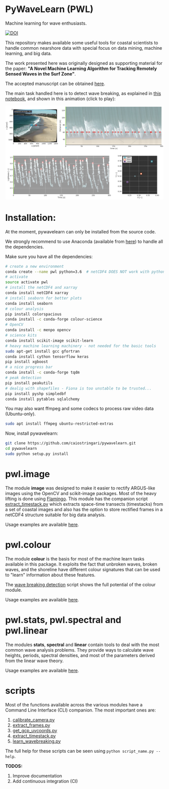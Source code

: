 # PyWaveLearn (PWL)
Machine learning for wave enthusiasts.


[![DOI](https://zenodo.org/badge/110203516.svg)](https://zenodo.org/badge/latestdoi/110203516)


This repository makes available some useful tools for coastal scientists to
handle common nearshore data with special focus on data mining,
machine learning, and big data.

The work presented here was originally designed as supporting material for the paper: **"A Novel Machine Learning Algorithm for Tracking Remotely Sensed Waves in the Surf Zone"**.

The accepted manuscript can be obtained [here]( https://www.sciencedirect.com/science/article/pii/S037838391830228X).

The main task handled here is to detect wave breaking, as explained in
[this notebook](notebooks/learn_wavebreaking.ipynb), and shown in this animation (click to play):

[![](doc/thumb.jpg)](https://youtu.be/UTxsNOywCno)

<!-- ![breaking](doc/image/predict_wavebreaking.gif) -->



# Installation:

At the moment, pywavelearn can only be installed from the source code.

We strongly recommend to use Anaconda (available from [here](https://www.anaconda.com/download/#linux)) to handle all the dependencies.

Make sure you have all the dependencies:

```bash
# create a new environment
conda create --name pwl python=3.6  # netCDF4 DOES NOT work with python 3.7 yet
# activate
source activate pwl
# install the netCDF4 and xarray
conda install netCDF4 xarray
# install seaborn for better plots
conda install seaborn
# colour analysis
pip install colorspacious
conda install -c conda-forge colour-science
# OpenCV
conda install -c menpo opencv
# science kits
conda install scikit-image scikit-learn
# heavy machine learning machinery - not needed for the basic tools
sudo apt-get install gcc gfortran
conda install cython tensorflow keras
pip install xgboost
# a nice progress bar
conda install -c conda-forge tqdm
# peak detection
pip install peakutils
# dealig with shapefiles - Fiona is too unstable to be trusted...
pip install pyshp simpledbf
conda install pytables sqlalchemy
```

You may also want ffmpeg and some codecs to process raw video data (Ubuntu-only).
```bash
sudo apt install ffmpeg ubuntu-restricted-extras
```

Now, install pywavelearn:

```bash
git clone https://github.com/caiostringari/pywavelearn.git
cd pywavelearn
sudo python setup.py install
```

# pwl.image
The module **image** was designed to make it easier to rectify ARGUS-like
images using the OpenCV and scikit-image packages. Most of the heavy lifting is
done using [Flamingo](http://flamingo-image.readthedocs.io/). This module has
the companion script [extract_timestack.py](scripts/extract_timestack.py) which
extracts space-time transects (timestacks) from a set of coastal images and also
has the option to store rectified frames in a netCDF4 structure suitable for big
data analysis.

Usage examples are available [here](doc/pwl_image.md).

# pwl.colour
The module **colour** is the basis for most of the machine learn tasks available
in this package. It exploits the fact that unbroken waves, broken waves, and
the shoreline have different colour signatures that can be used to "learn"
information about these features.

The [wave breaking detection](scripts/learn_wavebreaking.py) script shows the full
potential of the colour module.

Usage examples are available [here](doc/pwl_colour.md).


# pwl.stats, pwl.spectral and pwl.linear

The modules **stats**, **spectral** and **linear** contain tools to
deal with the most common wave analysis problems. They provide ways to calculate
wave heights, periods, spectral densities, and most of the parameters derived
from the linear wave theory.

Usage examples are available [here](doc/pwl_stats_spectral_and_linear.md).

# scripts

Most of the functions available across the various modules have a Command Line
Interface (CLI) companion. The most important ones are:

1. [calibrate_camera.py](scripts/calibrate_camera.py)
1. [extract_frames.py](scripts/extract_frames.py)
2. [get_gcp_uvcoords.py](scripts/get_gcp_uvcoords.py)
3. [extract_timestack.py](scripts/extract_timestack.py)
4. [learn_wavebreaking.py](scripts/learn_wavebreaking.py)

The full help for these scripts can be seen using
```python script_name.py --help```.

**TODOS:**

1. Improve documentation
2. Add continuous integration (CI)


<!-- # pwl.sensors
TODO:

1. Add docs
2. Work on RBR PT parser
3. Work on Sontek ADV parser -->
